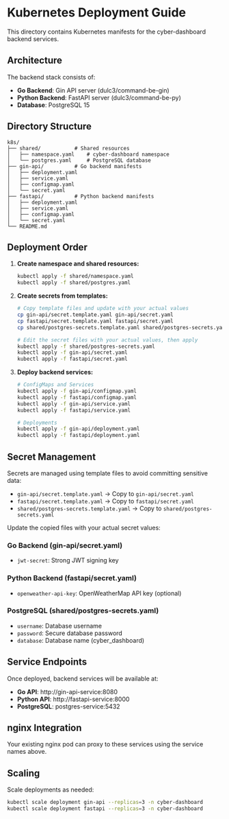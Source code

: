 # Kubernetes Deployment Guide

This directory contains Kubernetes manifests for the cyber-dashboard backend services.

## Architecture

The backend stack consists of:
- **Go Backend**: Gin API server (dulc3/command-be-gin) 
- **Python Backend**: FastAPI server (dulc3/command-be-py)
- **Database**: PostgreSQL 15

## Directory Structure

```
k8s/
├── shared/           # Shared resources
│   ├── namespace.yaml    # cyber-dashboard namespace
│   └── postgres.yaml     # PostgreSQL database
├── gin-api/          # Go backend manifests
│   ├── deployment.yaml
│   ├── service.yaml
│   ├── configmap.yaml
│   └── secret.yaml
├── fastapi/          # Python backend manifests
│   ├── deployment.yaml
│   ├── service.yaml
│   ├── configmap.yaml
│   └── secret.yaml
└── README.md
```

## Deployment Order

1. **Create namespace and shared resources:**
   ```bash
   kubectl apply -f shared/namespace.yaml
   kubectl apply -f shared/postgres.yaml
   ```

2. **Create secrets from templates:**
   ```bash
   # Copy template files and update with your actual values
   cp gin-api/secret.template.yaml gin-api/secret.yaml
   cp fastapi/secret.template.yaml fastapi/secret.yaml
   cp shared/postgres-secrets.template.yaml shared/postgres-secrets.yaml
   
   # Edit the secret files with your actual values, then apply
   kubectl apply -f shared/postgres-secrets.yaml
   kubectl apply -f gin-api/secret.yaml
   kubectl apply -f fastapi/secret.yaml
   ```

3. **Deploy backend services:**
   ```bash
   # ConfigMaps and Services
   kubectl apply -f gin-api/configmap.yaml
   kubectl apply -f fastapi/configmap.yaml
   kubectl apply -f gin-api/service.yaml
   kubectl apply -f fastapi/service.yaml
   
   # Deployments
   kubectl apply -f gin-api/deployment.yaml
   kubectl apply -f fastapi/deployment.yaml
   ```

## Secret Management

Secrets are managed using template files to avoid committing sensitive data:

- `gin-api/secret.template.yaml` → Copy to `gin-api/secret.yaml`
- `fastapi/secret.template.yaml` → Copy to `fastapi/secret.yaml`  
- `shared/postgres-secrets.template.yaml` → Copy to `shared/postgres-secrets.yaml`

Update the copied files with your actual secret values:

### Go Backend (gin-api/secret.yaml)
- `jwt-secret`: Strong JWT signing key

### Python Backend (fastapi/secret.yaml)  
- `openweather-api-key`: OpenWeatherMap API key (optional)

### PostgreSQL (shared/postgres-secrets.yaml)
- `username`: Database username
- `password`: Secure database password
- `database`: Database name (cyber_dashboard)

## Service Endpoints

Once deployed, backend services will be available at:
- **Go API**: http://gin-api-service:8080  
- **Python API**: http://fastapi-service:8000
- **PostgreSQL**: postgres-service:5432

## nginx Integration

Your existing nginx pod can proxy to these services using the service names above.

## Scaling

Scale deployments as needed:
```bash
kubectl scale deployment gin-api --replicas=3 -n cyber-dashboard  
kubectl scale deployment fastapi --replicas=3 -n cyber-dashboard
```